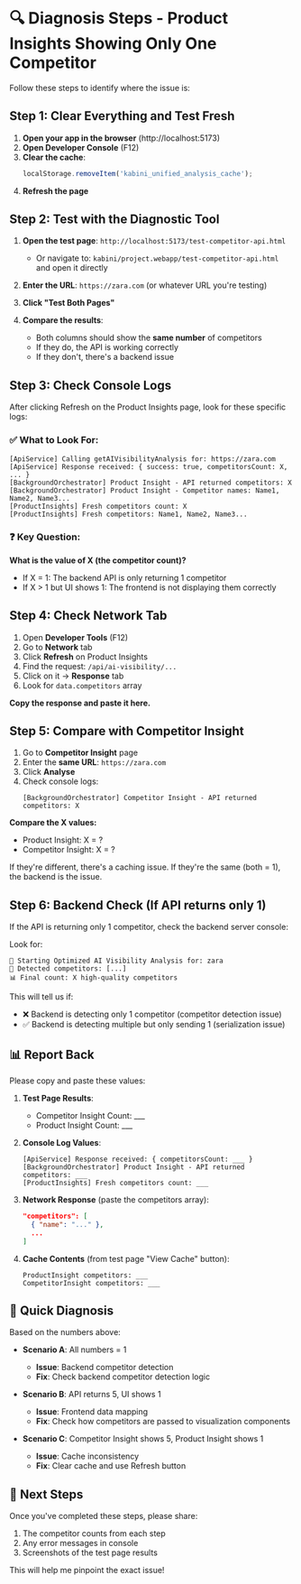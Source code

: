 # 🔍 Diagnosis Steps - Product Insights Showing Only One Competitor

Follow these steps to identify where the issue is:

## Step 1: Clear Everything and Test Fresh

1. **Open your app in the browser** (http://localhost:5173)
2. **Open Developer Console** (F12)
3. **Clear the cache**:
   ```javascript
   localStorage.removeItem('kabini_unified_analysis_cache');
   ```
4. **Refresh the page**

## Step 2: Test with the Diagnostic Tool

1. **Open the test page**: `http://localhost:5173/test-competitor-api.html`
   - Or navigate to: `kabini/project.webapp/test-competitor-api.html` and open it directly
   
2. **Enter the URL**: `https://zara.com` (or whatever URL you're testing)

3. **Click "Test Both Pages"**

4. **Compare the results**:
   - Both columns should show the **same number** of competitors
   - If they do, the API is working correctly
   - If they don't, there's a backend issue

## Step 3: Check Console Logs

After clicking Refresh on the Product Insights page, look for these specific logs:

### ✅ What to Look For:

```
[ApiService] Calling getAIVisibilityAnalysis for: https://zara.com
[ApiService] Response received: { success: true, competitorsCount: X, ... }
[BackgroundOrchestrator] Product Insight - API returned competitors: X
[BackgroundOrchestrator] Product Insight - Competitor names: Name1, Name2, Name3...
[ProductInsights] Fresh competitors count: X
[ProductInsights] Fresh competitors: Name1, Name2, Name3...
```

### ❓ Key Question:

**What is the value of X (the competitor count)?**
- If X = 1: The backend API is only returning 1 competitor
- If X > 1 but UI shows 1: The frontend is not displaying them correctly

## Step 4: Check Network Tab

1. Open **Developer Tools** (F12)
2. Go to **Network** tab
3. Click **Refresh** on Product Insights
4. Find the request: `/api/ai-visibility/...`
5. Click on it → **Response** tab
6. Look for `data.competitors` array

**Copy the response and paste it here.**

## Step 5: Compare with Competitor Insight

1. Go to **Competitor Insight** page
2. Enter the **same URL**: `https://zara.com`
3. Click **Analyse**
4. Check console logs:
   ```
   [BackgroundOrchestrator] Competitor Insight - API returned competitors: X
   ```

**Compare the X values:**
- Product Insight: X = ?
- Competitor Insight: X = ?

If they're different, there's a caching issue.
If they're the same (both = 1), the backend is the issue.

## Step 6: Backend Check (If API returns only 1)

If the API is returning only 1 competitor, check the backend server console:

Look for:
```
🚀 Starting Optimized AI Visibility Analysis for: zara
🎯 Detected competitors: [...]
📊 Final count: X high-quality competitors
```

This will tell us if:
- ❌ Backend is detecting only 1 competitor (competitor detection issue)
- ✅ Backend is detecting multiple but only sending 1 (serialization issue)

## 📊 Report Back

Please copy and paste these values:

1. **Test Page Results**:
   - Competitor Insight Count: ___
   - Product Insight Count: ___

2. **Console Log Values**:
   ```
   [ApiService] Response received: { competitorsCount: ___ }
   [BackgroundOrchestrator] Product Insight - API returned competitors: ___
   [ProductInsights] Fresh competitors count: ___
   ```

3. **Network Response** (paste the competitors array):
   ```json
   "competitors": [
     { "name": "..." },
     ...
   ]
   ```

4. **Cache Contents** (from test page "View Cache" button):
   ```
   ProductInsight competitors: ___
   CompetitorInsight competitors: ___
   ```

## 🎯 Quick Diagnosis

Based on the numbers above:

- **Scenario A**: All numbers = 1
  - **Issue**: Backend competitor detection
  - **Fix**: Check backend competitor detection logic
  
- **Scenario B**: API returns 5, UI shows 1
  - **Issue**: Frontend data mapping
  - **Fix**: Check how competitors are passed to visualization components
  
- **Scenario C**: Competitor Insight shows 5, Product Insight shows 1
  - **Issue**: Cache inconsistency
  - **Fix**: Clear cache and use Refresh button

## 🚀 Next Steps

Once you've completed these steps, please share:
1. The competitor counts from each step
2. Any error messages in console
3. Screenshots of the test page results

This will help me pinpoint the exact issue!


